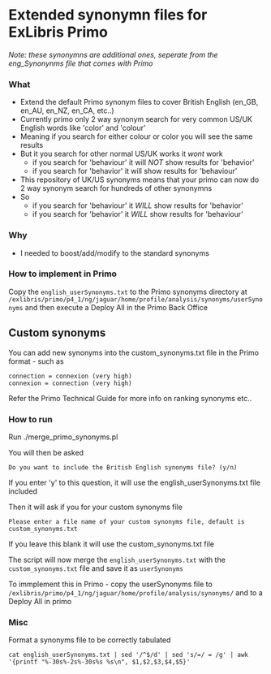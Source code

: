Extended synonymn files for ExLibris Primo
=========

_Note: these synonymns are additional ones, seperate from the eng_Synonynms file that comes with Primo_
### What

  * Extend the default Primo synonym files to cover British English (en_GB, en_AU, en_NZ, en_CA, etc..)
  * Currently primo only 2 way synonym search for very common US/UK English words like 'color' and 'colour'
  * Meaning if you search for either colour or color you will see the same results
  * But it you search for other normal US/UK works it *wont* work
      * if you search for 'behaviour' it will *NOT* show results for 'behavior'
      * if you search for 'behavior' it will show results for 'behaviour'
  * This repository of UK/US synonyms means that your primo can now do 2 way synonym search for hundreds of other synonymns
  * So
      * if you search for 'behaviour' it *WILL* show results for 'behavior'
      * if you search for 'behavior' it *WILL* show results for 'behaviour'
 
### Why 

  * I needed to boost/add/modify to the standard synonyms

### How to implement in Primo

Copy the `english_userSynonyms.txt` to the Primo synonyms directory at `/exlibris/primo/p4_1/ng/jaguar/home/profile/analysis/synonyms/userSynonyms` and then execute a Deploy All in the Primo Back Office

## Custom synonyms

You can add new synonyms into the custom_synonyms.txt file in the Primo format - such as

    connection = connexion (very high)
    connexion = connection (very high)

Refer the Primo Technical Guide for more info on ranking synonyms etc..

### How to run

Run
    ./merge_primo_synonyms.pl

You will then be asked 

    Do you want to include the British English synonyms file? (y/n)

If you enter 'y' to this question, it will use the english_userSynonyms.txt file included

Then it will ask if you for your custom synonyms file

    Please enter a file name of your custom synonyms file, default is custom_synonyms.txt
    
If you leave this blank it will use the custom_synonyms.txt file

The script will now merge the `english_userSynonyms.txt` with the `custom_synonyms.txt` file and save it as `userSynonyms`

To immplement this in Primo - copy the userSynonyms file to `/exlibris/primo/p4_1/ng/jaguar/home/profile/analysis/synonyms/`
and to a Deploy All in primo 

### Misc


Format a synonyms file to be correctly tabulated

```
cat english_userSynonyms.txt | sed '/^$/d' | sed 's/=/ = /g' | awk '{printf "%-30s%-2s%-30s%s %s\n", $1,$2,$3,$4,$5}'
```
